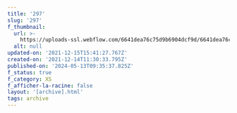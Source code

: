 ```yaml
---
title: '297'
slug: '297'
f_thumbnail:
  url: >-
    https://uploads-ssl.webflow.com/6641dea76c75d9b6904dcf9d/6641dea76c75d9b6904dd2e3_297.jpg
  alt: null
updated-on: '2021-12-15T15:41:27.767Z'
created-on: '2021-12-14T11:30:33.795Z'
published-on: '2024-05-13T09:35:37.825Z'
f_status: true
f_category: XS
f_afficher-la-racine: false
layout: '[archive].html'
tags: archive
---
```



